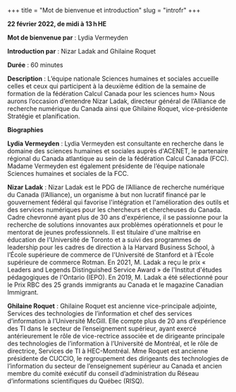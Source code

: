 +++
title = "Mot de bienvenue et introduction"
slug = "introfr"
+++

**22 février 2022, de midi à 13 h HE**

**Mot de bienvenue par** : Lydia Vermeyden

**Introduction par** : Nizar Ladak and Ghilaine Roquet

**Durée** : 60 minutes

**Description** : L’équipe nationale Sciences humaines et sociales accueille celles et ceux qui participent à la deuxième édition de la semaine de formation de la fédération Calcul Canada pour les sciences hum>
Nous aurons l’occasion d’entendre Nizar Ladak, directeur général de l’Alliance de recherche numérique du Canada ainsi que Ghilaine Roquet, vice-présidente Stratégie et planification.

**Biographies**

**Lydia Vermeyden** : Lydia Vermeyden est consultante en recherche dans le domaine des sciences humaines et sociales auprès d'ACENET, le partenaire régional du Canada atlantique au sein de la fédération Calcul Canada (FCC). Madame Vermeyden est également présidente de l’équipe nationale Sciences humaines et sociales de la FCC.

**Nizar Ladak** : Nizar Ladak est le PDG de l’Alliance de recherche numérique du Canada (l’Alliance), un organisme à but non lucratif financé par le gouvernement fédéral qui favorise l'intégration et l'amélioration des outils et des services numériques pour les chercheurs et chercheuses du Canada. Cadre chevronné ayant plus de 30 ans d'expérience, il se passionne pour la recherche de solutions innovantes aux problèmes opérationnels et pour le mentorat de jeunes professionnels. Il est titulaire d'une maîtrise en éducation de l'Université de Toronto et a suivi des programmes de leadership pour les cadres de direction à la Harvard Business School, à l’École supérieure de commerce de l'Université de Stanford et à l’École supérieure de commerce Rotman. En 2021, M. Ladak a reçu le prix « Leaders and Legends Distinguished Service Award » de l'Institut d'études pédagogiques de l'Ontario (IEPO). En 2019, M. Ladak a été sélectionné pour le Prix RBC des 25 grands immigrants au Canada et le magazine Canadian Immigrant.

**Ghilaine Roquet** : Ghilaine Roquet est ancienne vice-principale adjointe, Services des technologies de l’information et chef des services d’information à l’Université McGill. Elle compte plus de 20 ans d’expérience des TI dans le secteur de l’enseignement supérieur, ayant exercé antérieurement le rôle de vice-rectrice associée et de dirigeante principale des technologies de l’information à l’Université de Montréal, et le rôle de directrice, Services de TI à HEC-Montréal. Mme Roquet est ancienne présidente de CUCCIO, le regroupement des dirigeants des technologies de l’information du secteur de l’enseignement supérieur au Canada et ancien membre du comité exécutif du conseil d’administration du Réseau d’informations scientifiques du Québec (RISQ).



